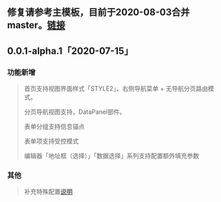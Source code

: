 ## 修复请参考主模板，目前于2020-08-03合并master。[链接](http://demo.ibizlab.cn/ibizr7pfstdtempl/ibizvuer7plus/blob/master/CHANGELOG.md)

## 0.0.1-alpha.1「2020-07-15」

### 功能新增

> 首页支持视图界面样式「STYLE2」，右侧导航菜单 + 无导航分页路由模式。
>
> 分页导航视图支持，DataPanel部件。
>
> 表单分组支持信息锚点
> 
> 表单项支持受控模式
>
> 编辑器「地址框（选择）」「数据选择」系列支持配置额外填充参数

### 其他

> 补充特殊配置[说明](https://www.yuque.com/docs/share/6c649a5e-3548-4c28-a523-8ab18821be47)
